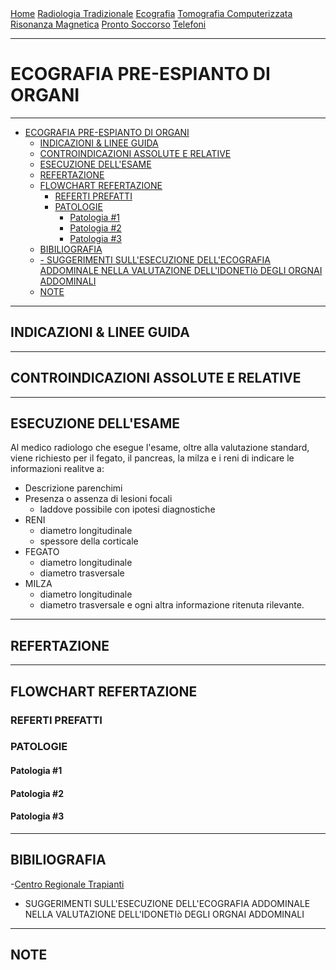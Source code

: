 <div class="topnav">
  <a href="https://sl-rad.github.io/SL-Rad-Vademecum">Home</a>
  <a href="https://sl-rad.github.io/SL-Rad-Vademecum/radiologia_tradizionale.html">Radiologia Tradizionale</a>
  <a href="https://sl-rad.github.io/SL-Rad-Vademecum/ecografia.html">Ecografia</a>
  <a href="https://sl-rad.github.io/SL-Rad-Vademecum/tomografia_computerizzata.html">Tomografia Computerizzata</a>
  <a href="https://sl-rad.github.io/SL-Rad-Vademecum/risonanza_magnetica.html">Risonanza Magnetica</a>
  <a href="https://sl-rad.github.io/SL-Rad-Vademecum/pronto_soccorso.html">Pronto Soccorso</a>
  <a href="https://sl-rad.github.io/SL-Rad-Vademecum/contatti.html">Telefoni</a>
</div>

- - -

# ECOGRAFIA PRE-ESPIANTO DI ORGANI

- - -

- [ECOGRAFIA PRE-ESPIANTO DI ORGANI](#ecografia-pre-espianto-di-organi)
	- [INDICAZIONI & LINEE GUIDA](#indicazioni--linee-guida)
	- [CONTROINDICAZIONI ASSOLUTE E RELATIVE](#controindicazioni-assolute-e-relative)
	- [ESECUZIONE DELL'ESAME](#esecuzione-dellesame)
	- [REFERTAZIONE](#refertazione)
	- [FLOWCHART REFERTAZIONE](#flowchart-refertazione)
		- [REFERTI PREFATTI](#referti-prefatti)
		- [PATOLOGIE](#patologie)
			- [Patologia #1](#patologia-1)
			- [Patologia #2](#patologia-2)
			- [Patologia #3](#patologia-3)
	- [BIBILIOGRAFIA](#bibiliografia)
	- [- SUGGERIMENTI SULL'ESECUZIONE DELL'ECOGRAFIA ADDOMINALE NELLA VALUTAZIONE DELL'IDONETIò DEGLI ORGNAI ADDOMINALI](#--suggerimenti-sullesecuzione-dellecografia-addominale-nella-valutazione-dellidonetiò-degli-orgnai-addominali)
	- [NOTE](#note)

- - -

## INDICAZIONI & LINEE GUIDA

- - -

## CONTROINDICAZIONI ASSOLUTE E RELATIVE

---

## ESECUZIONE DELL'ESAME

Al medico radiologo che esegue l'esame, oltre alla valutazione standard, viene richiesto per il fegato, il pancreas, la milza e i reni di indicare le informazioni realitve a:
- Descrizione parenchimi
- Presenza o assenza di lesioni focali
  - laddove possibile con ipotesi diagnostiche
- RENI
  - diametro longitudinale
  - spessore della corticale
- FEGATO
  - diametro longitudinale
  - diametro trasversale
- MILZA
  - diametro longitudinale
  - diametro trasversale
e ogni altra informazione ritenuta rilevante.

---

## REFERTAZIONE

---

## FLOWCHART REFERTAZIONE

### REFERTI PREFATTI
### PATOLOGIE

#### Patologia #1
#### Patologia #2
#### Patologia #3

---

## BIBILIOGRAFIA

-[Centro Regionale Trapianti](https://www.trapiantipiemonte.it/documenti/)
- SUGGERIMENTI SULL'ESECUZIONE DELL'ECOGRAFIA ADDOMINALE NELLA VALUTAZIONE DELL'IDONETIò DEGLI ORGNAI ADDOMINALI
---

## NOTE


